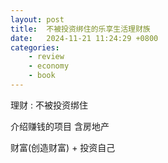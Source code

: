 ```yaml
---
layout: post
title:  不被投资绑住的乐享生活理财族
date:   2024-11-21 11:24:29 +0800
categories: 
    - review
    - economy
    - book
---
```


理财 : 不被投资绑住

介绍赚钱的项目 含房地产

财富(创造财富) + 投资自己